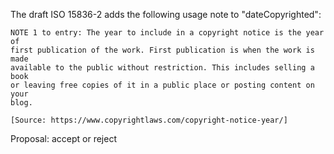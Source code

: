 The draft ISO 15836-2 adds the following usage note to "dateCopyrighted":
    
    NOTE 1 to entry: The year to include in a copyright notice is the year of
    first publication of the work. First publication is when the work is made
    available to the public without restriction. This includes selling a book
    or leaving free copies of it in a public place or posting content on your
    blog. 

    [Source: https://www.copyrightlaws.com/copyright-notice-year/]

Proposal: accept or reject
